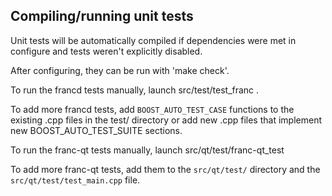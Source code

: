Compiling/running unit tests
------------------------------------

Unit tests will be automatically compiled if dependencies were met in configure
and tests weren't explicitly disabled.

After configuring, they can be run with 'make check'.

To run the francd tests manually, launch src/test/test_franc .

To add more francd tests, add `BOOST_AUTO_TEST_CASE` functions to the existing
.cpp files in the test/ directory or add new .cpp files that
implement new BOOST_AUTO_TEST_SUITE sections.

To run the franc-qt tests manually, launch src/qt/test/franc-qt_test

To add more franc-qt tests, add them to the `src/qt/test/` directory and
the `src/qt/test/test_main.cpp` file.
